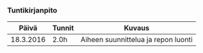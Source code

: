 ### Tuntikirjanpito
Päivä | Tunnit | Kuvaus
--------------- | ----- | ------
18.3.2016 | 2.0h | Aiheen suunnittelua ja repon luonti
